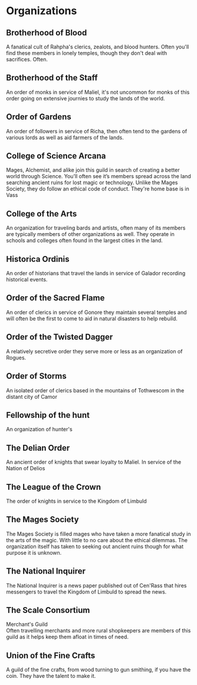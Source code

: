 # Organizations
## Brotherhood of Blood
A fanatical cult of Rahpha's clerics, zealots, and blood hunters. Often you'll find these members in lonely temples, though they don't deal with sacrifices. Often.

## Brotherhood of the Staff
An order of monks in service of Maliel, it's not uncommon for monks of this order going on extensive journies to study the lands of the world.

## Order of Gardens
An order of followers in service of Richa, then often tend to the gardens of various lords as well as aid farmers of the lands.

## College of Science Arcana
Mages, Alchemist, and alike join this guild in search of creating a better world through Science. You’ll often see it’s members spread across the land searching ancient ruins for lost magic or technology. Unlike the Mages Society, they do follow an ethical code of conduct. They're home base is in Vass

## College of the Arts
An organization for traveling bards and artists, often many of its members are typically members of other organizations as well. They operate in schools and colleges often found in the largest cities in the land.

## Historica Ordinis
An order of historians that travel the lands in service of Galador recording historical events.

## Order of the Sacred Flame
An order of clerics in service of Gonore they maintain several temples and will often be the first to come to aid in natural disasters to help rebuild.

## Order of the Twisted Dagger
A relatively secretive order they serve more or less as an organization of Rogues.

## Order of Storms
An isolated order of clerics based in the mountains of Tothwescom in the distant city of Camor

## Fellowship of the hunt
An organization of hunter's

## The Delian Order
An ancient order of knights that swear loyalty to Maliel. In service of the Nation of Delios

## The League of the Crown
The order of knights in service to the Kingdom of Limbuld

## The Mages Society
 The Mages Society is filled mages who have taken a more fanatical study in the arts of the magic. With little to no care about the ethical dilemmas. The organization itself has taken to seeking out ancient ruins though for what purpose it is unknown.

## The National Inquirer
The National Inquirer is a news paper published out of Cen'Rass that hires messengers to travel the Kingdom of Limbuld to spread the news.  

## The Scale Consortium
Merchant's Guild  
Often travelling merchants and more rural shopkeepers are members of this guild as it helps keep them afloat in times of need.

## Union of the Fine Crafts
A guild of the fine crafts, from wood turning to gun smithing, if you have the coin. They have the talent to make it.

